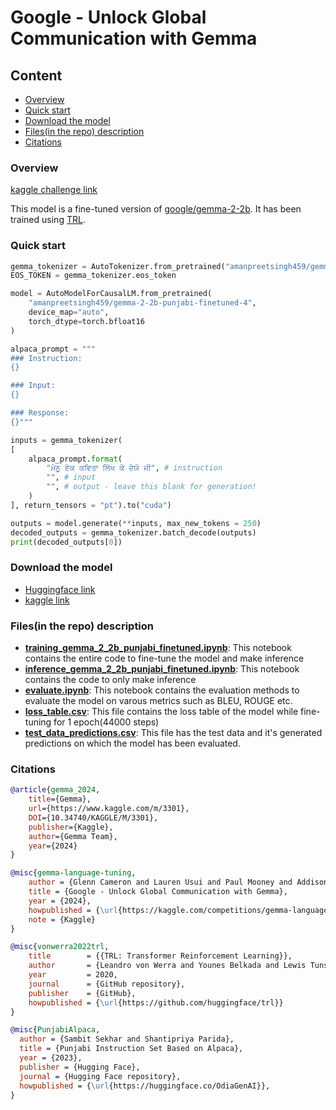 # Google - Unlock Global Communication with Gemma

## Content

* [Overview](#overview)
* [Quick start](#quick-start)
* [Download the model](#download-the-model)
* [Files(in the repo) description](#filesin-the-repo-description)
* [Citations](#citations)

### Overview
[kaggle challenge link](https://www.kaggle.com/competitions/gemma-language-tuning)

This model is a fine-tuned version of [google/gemma-2-2b](https://huggingface.co/google/gemma-2-2b).
It has been trained using [TRL](https://github.com/huggingface/trl).

### Quick start

```python
gemma_tokenizer = AutoTokenizer.from_pretrained("amanpreetsingh459/gemma-2-2b-punjabi-finetuned-4")
EOS_TOKEN = gemma_tokenizer.eos_token

model = AutoModelForCausalLM.from_pretrained(
    "amanpreetsingh459/gemma-2-2b-punjabi-finetuned-4",
    device_map="auto",
    torch_dtype=torch.bfloat16
)

alpaca_prompt = """
### Instruction:
{}

### Input:
{}

### Response:
{}"""

inputs = gemma_tokenizer(
[
    alpaca_prompt.format(
        "ਮੇਨੂ ਏਕ ਕਵਿਤਾ ਲਿੱਖ ਕੇ ਦੇਯੋ ਜੀ", # instruction
        "", # input
        "", # output - leave this blank for generation!
    )
], return_tensors = "pt").to("cuda")

outputs = model.generate(**inputs, max_new_tokens = 250)
decoded_outputs = gemma_tokenizer.batch_decode(outputs)
print(decoded_outputs[0])

```
### Download the model
- [Huggingface link](https://huggingface.co/amanpreetsingh459/gemma-2-2b-punjabi-finetuned-4)
- [kaggle link](https://www.kaggle.com/models/amankaggle57/gemma-2-2b-punjabi-finetuned)

### Files(in the repo) description
- **[training_gemma_2_2b_punjabi_finetuned.ipynb](https://github.com/amanpreetsingh459/kaggle_challenges/blob/master/google-gemma-2-language-fine-tuning/training_gemma_2_2b_punjabi_finetuned.ipynb)**: This notebook contains the entire code to fine-tune the model and make inference
- **[inference_gemma_2_2b_punjabi_finetuned.ipynb](https://github.com/amanpreetsingh459/kaggle_challenges/blob/master/google-gemma-2-language-fine-tuning/inference_gemma_2_2b_punjabi_finetuned.ipynb)**: This notebook contains the code to only make inference
- **[evaluate.ipynb](https://github.com/amanpreetsingh459/kaggle_challenges/blob/master/google-gemma-2-language-fine-tuning/evaluate.ipynb)**: This notebook contains the evaluation methods to evaluate the model on varous metrics such as BLEU, ROUGE etc.
- **[loss_table.csv](https://github.com/amanpreetsingh459/kaggle_challenges/blob/master/google-gemma-2-language-fine-tuning/loss_table.csv)**: This file contains the loss table of the model while fine-tuning for 1 epoch(44000 steps)
- **[test_data_predictions.csv](https://github.com/amanpreetsingh459/kaggle_challenges/blob/master/google-gemma-2-language-fine-tuning/test_data_predictions.csv)**: This file has the test data and it's generated predictions on which the model has been evaluated.

### Citations
    
```bibtex
@article{gemma_2024,
    title={Gemma},
    url={https://www.kaggle.com/m/3301},
    DOI={10.34740/KAGGLE/M/3301},
    publisher={Kaggle},
    author={Gemma Team},
    year={2024}
}

@misc{gemma-language-tuning,
    author = {Glenn Cameron and Lauren Usui and Paul Mooney and Addison Howard},
    title = {Google - Unlock Global Communication with Gemma},
    year = {2024},
    howpublished = {\url{https://kaggle.com/competitions/gemma-language-tuning}},
    note = {Kaggle}
}

@misc{vonwerra2022trl,
	title        = {{TRL: Transformer Reinforcement Learning}},
	author       = {Leandro von Werra and Younes Belkada and Lewis Tunstall and Edward Beeching and Tristan Thrush and Nathan Lambert and Shengyi Huang and Kashif Rasul and Quentin Gallouédec},
	year         = 2020,
	journal      = {GitHub repository},
	publisher    = {GitHub},
	howpublished = {\url{https://github.com/huggingface/trl}}
}

@misc{PunjabiAlpaca,
  author = {Sambit Sekhar and Shantipriya Parida},
  title = {Punjabi Instruction Set Based on Alpaca},
  year = {2023},
  publisher = {Hugging Face},
  journal = {Hugging Face repository},
  howpublished = {\url{https://huggingface.co/OdiaGenAI}},
}

```
